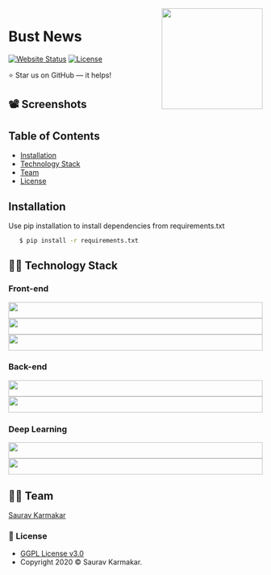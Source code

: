 <a href="https://bustnews.herokuapp.com/">
	<img src="https://github.com/thesauravkarmakar/Fake-News-Detection/blob/master/static/assets/Bust%20News%20Logo.png" align="right" width="200" height="200"/>
</a>

Bust News
======================
[![Website Status](https://img.shields.io/website-up-down-green-red/http/shields.io.svg)](https://status.heroku.com/) 
[![License](https://img.shields.io/badge/License-GPLv3-blue.svg)](https://github.com/thesauravkarmakar/Fake-News-Detection/blob/master/LICENSE)  

:star: Star us on GitHub — it helps!

## :film_projector: Screenshots

## Table of Contents

- [Installation](#installation)
- [Technology Stack](#technology-stack)
- [Team](#team)
- [License](#license)

## Installation

Use pip installation to install dependencies from requirements.txt 
 ```bash
    $ pip install -r requirements.txt
 ```
## :man_technologist: Technology Stack

### Front-end 
<p float="left">
    <img src="https://cdn.worldvectorlogo.com/logos/html5.svg" width="32" height="32" style="width:100%">
    <img src="https://cdn.worldvectorlogo.com/logos/css3.svg"  width="32" height="32" style="width:100%">
    <img src="https://cdn.worldvectorlogo.com/logos/javascript.svg"  width="32" height="32" style="width:100%">
    
</p>

### Back-end
<p float="left">
    <img src="https://cdn.worldvectorlogo.com/logos/python-4.svg" width="32" height="32" style="width:100%">
    <img src="https://cdn.worldvectorlogo.com/logos/flask.svg" width="32" height="32" style="width:100%">
</p>

### Deep Learning
<p float="left">
    <img src="https://cdn.worldvectorlogo.com/logos/tensorflow-2.svg" width="32" height="32" style="width:100%">
    <img src="https://i2.wp.com/clay-atlas.com/wp-content/uploads/2019/08/python_nltk.png?resize=592%2C644&ssl=1" width="32" height="32" style="width:100%">
</p>

## :man_in_tuxedo: Team
[Saurav Karmakar](https://www.linkedin.com/in/sauravkarmakar/)


### :pencil: License

- [GGPL License v3.0](https://github.com/thesauravkarmakar/Fake-News-Detection/blob/master/LICENSE) 
- Copyright 2020 :copyright: Saurav Karmakar.

